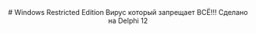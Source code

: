 <div align="center">
  # Windows Restricted Edition
  Вирус который запрещает ВСЁ!!! Сделано на Delphi 12
</div>
